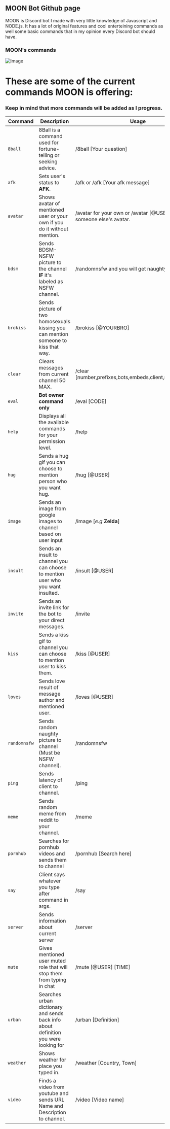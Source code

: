 ## MOON Bot Github page

MOON is Discord bot I made with very little knowledge of Javascript and NODE.js. It has a lot of original features and cool enterteining commands as well some basic commands that in my opinion every Discord bot should have.

### MOON's commands
![Image](https://avatars0.githubusercontent.com/u/28782388?s=460&v=4)
# These are some of the current commands MOON is offering:
### Keep in mind that more commands will be added as I progress.
| Command | Description | Usage |
| --- | --- | --- |
| `8ball` | 8Ball is a command used for fortune-telling or seeking advice. | /8ball [Your question] |
| `afk  ` | Sets user's status to **AFK**. | /afk or /afk [Your afk message] |
| `avatar`| Shows avatar of mentioned user or your own if you do it without mention. | /avatar for your own or /avatar [@USER] for someone else's avatar. |
| `bdsm`  | Sends BDSM-NSFW picture to the channel **IF** it's labeled as NSFW channel. | /randomnsfw and you will get naughty picture |
| `brokiss` | Sends picture of two homosexuals kissing you can mention someone to kiss that way. | /brokiss [@YOURBRO] |
| `clear` | Clears messages from current channel 50 MAX. | /clear [number,prefixes,bots,embeds,client,mention,string] |
| `eval` | **Bot owner command only** | /eval [CODE] |
| `help` | Displays all the available commands for your permission level. | /help |
| `hug` | Sends a hug gif you can choose to mention person who you want hug. | /hug [@USER] |
| `image` | Sends an image from google images to channel based on user input | /image [*e.g* **Zelda**] |
| `insult` | Sends an insult to channel you can choose to mention user who you want insulted. | /insult [@USER] |
| `invite` | Sends an invite link for the bot to your direct messages. | /invite |
| `kiss` | Sends a kiss gif to channel you can choose to mention user to kiss them. | /kiss [@USER] |
| `loves` | Sends love result of message author and mentioned user. | /loves [@USER] |
| `randomnsfw` | Sends random naughty picture to channel (Must be NSFW channel). | /randomnsfw |
| `ping` | Sends latency of client to channel. | /ping |
| `meme` | Sends random meme from reddit to your channel. | /meme |
| `pornhub` | Searches for pornhub videos and sends them to channel | /pornhub [Search here] |
| `say` | Client says whatever you type after command in args. | /say |
| `server` | Sends information about current server | /server |
| `mute` | Gives mentioned user muted role that will stop them from typing in chat| /mute [@USER] [TIME] |
| `urban` | Searches urban dictionary and sends back info about definition you were looking for | /urban [Definition] |
| `weather` | Shows weather for place you typed in. | /weather [Country, Town] |
| `video` | Finds a video from youtube and sends URL Name and Description to channel. | /video [Video name] |
